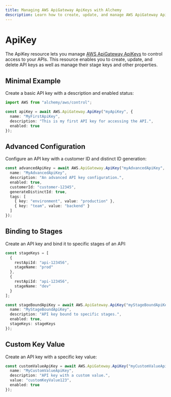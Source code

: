 ```yaml
---
title: Managing AWS ApiGateway ApiKeys with Alchemy
description: Learn how to create, update, and manage AWS ApiGateway ApiKeys using Alchemy Cloud Control.
---
```


# ApiKey

The ApiKey resource lets you manage [AWS ApiGateway ApiKeys](https://docs.aws.amazon.com/apigateway/latest/userguide/) to control access to your APIs. This resource enables you to create, update, and delete API keys as well as manage their stage keys and other properties.

## Minimal Example

Create a basic API key with a description and enabled status:

```ts
import AWS from "alchemy/aws/control";

const apiKey = await AWS.ApiGateway.ApiKey("myApiKey", {
  name: "MyFirstApiKey",
  description: "This is my first API key for accessing the API.",
  enabled: true
});
```

## Advanced Configuration

Configure an API key with a customer ID and distinct ID generation:

```ts
const advancedApiKey = await AWS.ApiGateway.ApiKey("myAdvancedApiKey", {
  name: "MyAdvancedApiKey",
  description: "An advanced API key configuration.",
  enabled: true,
  customerId: "customer-12345",
  generateDistinctId: true,
  tags: [
    { key: "environment", value: "production" },
    { key: "team", value: "backend" }
  ]
});
```

## Binding to Stages

Create an API key and bind it to specific stages of an API:

```ts
const stageKeys = [
  {
    restApiId: "api-123456",
    stageName: "prod"
  },
  {
    restApiId: "api-123456",
    stageName: "dev"
  }
];

const stageBoundApiKey = await AWS.ApiGateway.ApiKey("myStageBoundApiKey", {
  name: "MyStageBoundApiKey",
  description: "API key bound to specific stages.",
  enabled: true,
  stageKeys: stageKeys
});
```

## Custom Key Value

Create an API key with a specific key value:

```ts
const customValueApiKey = await AWS.ApiGateway.ApiKey("myCustomValueApiKey", {
  name: "MyCustomValueApiKey",
  description: "API key with a custom value.",
  value: "customKeyValue123",
  enabled: true
});
```